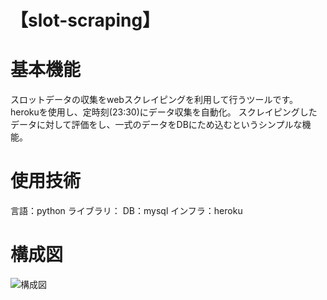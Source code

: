 # 【slot-scraping】

# 基本機能
スロットデータの収集をwebスクレイピングを利用して行うツールです。
herokuを使用し、定時刻(23:30)にデータ収集を自動化。
スクレイピングしたデータに対して評価をし、一式のデータをDBにため込むというシンプルな機能。

# 使用技術
言語：python
ライブラリ：
DB：mysql
インフラ：heroku

# 構成図
![構成図](https://user-images.githubusercontent.com/46840997/103073699-66e80b80-460b-11eb-8566-cd2b3a2cb6ff.PNG)



